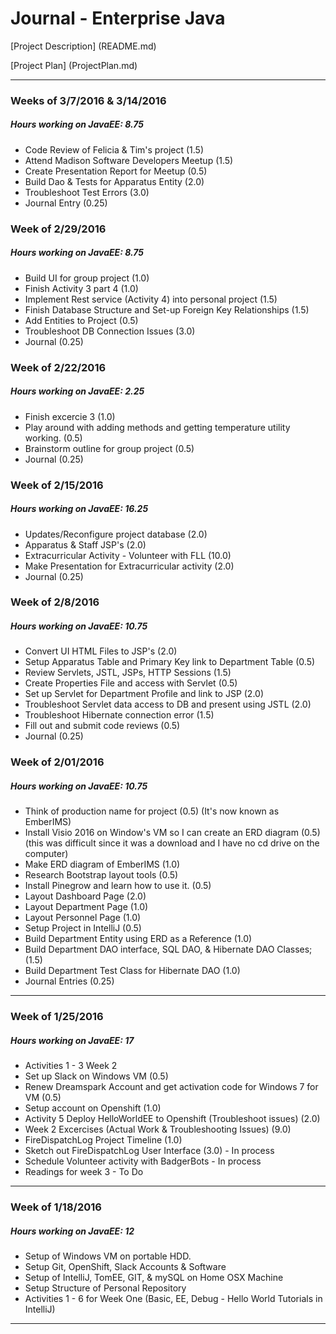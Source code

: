 # Journal - Enterprise Java

[Project Description] (README.md)

[Project Plan] (ProjectPlan.md)

---
### Weeks of 3/7/2016 & 3/14/2016
##### Hours working on JavaEE: 8.75

* Code Review of Felicia & Tim's project (1.5)
* Attend Madison Software Developers Meetup (1.5)
* Create Presentation Report for Meetup (0.5)
* Build Dao & Tests for Apparatus Entity (2.0)
* Troubleshoot Test Errors (3.0)
* Journal Entry (0.25)

### Week of 2/29/2016
##### Hours working on JavaEE: 8.75
* Build UI for group project (1.0)
* Finish Activity 3 part 4 (1.0)
* Implement Rest service (Activity 4) into personal project (1.5)
* Finish Database Structure and Set-up Foreign Key Relationships (1.5)
* Add Entities to Project (0.5)
* Troubleshoot DB Connection Issues (3.0)
* Journal (0.25)

### Week of 2/22/2016
##### Hours working on JavaEE: 2.25
* Finish excercie 3 (1.0)
* Play around with adding methods and getting temperature utility working. (0.5)
* Brainstorm outline for group project (0.5)
* Journal (0.25)

### Week of 2/15/2016
##### Hours working on JavaEE: 16.25

* Updates/Reconfigure project database (2.0)
* Apparatus & Staff JSP's (2.0)
* Extracurricular Activity - Volunteer with FLL (10.0)
* Make Presentation for Extracurricular activity (2.0)
* Journal (0.25)

### Week of 2/8/2016
##### Hours working on JavaEE: 10.75

* Convert UI HTML Files to JSP's (2.0)
* Setup Apparatus Table and Primary Key link to Department Table (0.5)
* Review Servlets, JSTL, JSPs, HTTP Sessions (1.5)
* Create Properties File and access with Servlet (0.5)
* Set up Servlet for Department Profile and link to JSP (2.0)
* Troubleshoot Servlet data access to DB and present using JSTL (2.0)
* Troubleshoot Hibernate connection error (1.5)
* Fill out and submit code reviews (0.5)
* Journal (0.25)

### Week of 2/01/2016
##### Hours working on JavaEE: 10.75

* Think of production name for project (0.5) (It's now known as EmberIMS)
* Install Visio 2016 on Window's VM so I can create an ERD diagram (0.5) (this was difficult since it was a download and I have no cd drive on the computer)
* Make ERD diagram of EmberIMS (1.0)
* Research Bootstrap layout tools (0.5)
* Install Pinegrow and learn how to use it. (0.5)
* Layout Dashboard Page (2.0)
* Layout Department Page (1.0)
* Layout Personnel Page (1.0)
* Setup Project in IntelliJ (0.5)
* Build Department Entity using ERD as a Reference (1.0)
* Build Department DAO interface, SQL DAO, & Hibernate DAO Classes; (1.5)
* Build Department Test Class for Hibernate DAO (1.0)
* Journal Entries (0.25)

---
### Week of 1/25/2016
##### Hours working on JavaEE: 17

* Activities 1 - 3 Week 2
* Set up Slack on Windows VM (0.5)
* Renew Dreamspark Account and get activation code for Windows 7 for VM (0.5)
* Setup account on Openshift (1.0)
* Activity 5 Deploy HelloWorldEE to Openshift (Troubleshoot issues) (2.0)
* Week 2 Excercises (Actual Work & Troubleshooting Issues) (9.0)
* FireDispatchLog Project Timeline (1.0)
* Sketch out FireDispatchLog User Interface (3.0) - In process
* Schedule Volunteer activity with BadgerBots - In process
* Readings for week 3 - To Do

---
### Week of 1/18/2016
##### Hours working on JavaEE: 12

* Setup of Windows VM on portable HDD.
* Setup Git, OpenShift, Slack Accounts & Software
* Setup of IntelliJ, TomEE, GIT, & mySQL on Home OSX Machine
* Setup Structure of Personal Repository
* Activities 1 - 6 for Week One (Basic, EE, Debug -  Hello World Tutorials in IntelliJ)

---

